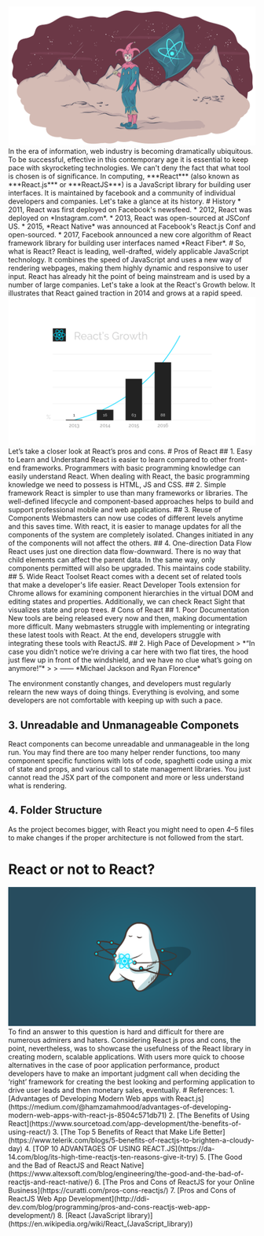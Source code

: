 <img src="pic/CI.png" />
   In the era of information, web industry is becoming dramatically ubiquitous. To be successful, effective in this contemporary age it is essential to keep pace with skyrocketing technologies. We can't deny the fact that what tool is chosen is of significance.
   In computing, ***React*** (also known as ***React.js*** or ***ReactJS***) is a JavaScript library for building user interfaces.  It is maintained by facebook and a community of individual developers and companies. Let's take a glance at its history.
# History
* 2011, React was first deployed on Facebook's newsfeed.
* 2012, React was deployed on *Instagram.com*.
* 2013, React was open-sourced at JSConf US.
* 2015, *React Native* was announced at Facebook's React.js Conf and open-sourced.
* 2017, Facebook announced a new core algorithm of React framework library for building user interfaces named *React Fiber*.
# So, what is React?
   React is leading, well-drafted, widely applicable JavaScript technology. It combines the speed of JavaScript and uses a new way of rendering webpages, making them highly dynamic and responsive to user input.
   React has already hit the point of being mainstream and is used by a number of large companies. Let's take a look at the React's Growth below. It illustrates that React gained traction in 2014 and grows at a rapid speed.
<img src="pic/e.png" />
   Let’s take a closer look at React’s pros and cons.
# Pros of React
## 1. Easy to Learn and Understand
   React is easier to learn compared to other front-end frameworks. Programmers with basic programming knowledge can easily understand React. When dealing with React, the basic programming knowledge we need to possess is HTML, JS and CSS.
## 2. Simple framework
   React is simpler to use than many frameworks or libraries. The well-defined lifecycle and component-based approaches helps to build and support professional mobile and web applications. 
## 3. Reuse of Components
   Webmasters can now use codes of different levels anytime and this saves time. With react, it is easier to manage updates for all the components of the system are completely isolated. Changes initiated in any of the components will not affect the others.
## 4. One-direction Data Flow 
   React uses just one direction data flow-downward. There is no way that child elements can affect the parent data. In the same way, only components permitted will also be upgraded. This maintains code stability.
## 5. Wide React Toolset
   React comes with a decent set of related tools that make a developer's life easier. React Developer Tools extension for Chrome allows for examining component hierarchies in the virtual DOM and editing states and properties. Additionally, we can check React Sight that visualizes state and prop trees.
# Cons of React
## 1. Poor Documentation
   New tools are being released every now and then, making documentation more difficult. Many webmasters struggle with implementing or integrating these latest tools with React. At the end, developers struggle with integrating these tools with ReactJS.
## 2. High Pace of Development
>   *“In case you didn’t notice we’re driving a car here with two flat tires, the hood just flew up in front of the windshield, and we have no clue what’s going on anymore!”*
>
>                                       —— *Michael Jackson and Ryan Florence*

  The environment constantly changes, and developers must regularly relearn the new ways of doing things. Everything is evolving, and some developers are not comfortable with keeping up with such a pace.
## 3. Unreadable and Unmanageable Componets
  React components can become unreadable and unmanageable in the long run. You may find there are too many helper render functions, too many component specific functions with lots of code, spaghetti code using a mix of state and props, and various call to state management libraries. You just cannot read the JSX part of the component and more or less understand what is rendering.
## 4. Folder Structure
  As the project becomes bigger,  with React you might need to open 4–5 files to make changes if the proper architecture is not followed from the start.
# React or not to React?
<img src="pic/33.png" />
  To find an answer to this question is hard and difficult for there are numerous admirers and haters. Considering React js pros and cons, the point, nevertheless, was to showcase the usefulness of the React library in creating modern, scalable applications. With users more quick to choose alternatives in the case of poor application performance, product developers have to make an important judgment call when deciding the ‘right’ framework for creating the best looking and performing application to drive user leads and then monetary sales, eventually. 
# References:
1. [Advantages of Developing Modern Web apps with React.js](https://medium.com/@hamzamahmood/advantages-of-developing-modern-web-apps-with-react-js-8504c571db71)
2. [The Benefits of Using React](https://www.sourcetoad.com/app-development/the-benefits-of-using-react/)
3. [The Top 5 Benefits of React that Make Life Better](https://www.telerik.com/blogs/5-benefits-of-reactjs-to-brighten-a-cloudy-day)
4. [TOP 10 ADVANTAGES OF USING REACT.JS](https://da-14.com/blog/its-high-time-reactjs-ten-reasons-give-it-try)
5. [The Good and the Bad of ReactJS and React Native](https://www.altexsoft.com/blog/engineering/the-good-and-the-bad-of-reactjs-and-react-native/)
6. [The Pros and Cons of ReactJS for your Online Business](https://curatti.com/pros-cons-reactjs/)
7. [Pros and Cons of ReactJS Web App Development](http://ddi-dev.com/blog/programming/pros-and-cons-reactjs-web-app-development/)
8. [React (JavaScript library)](https://en.wikipedia.org/wiki/React_(JavaScript_library))